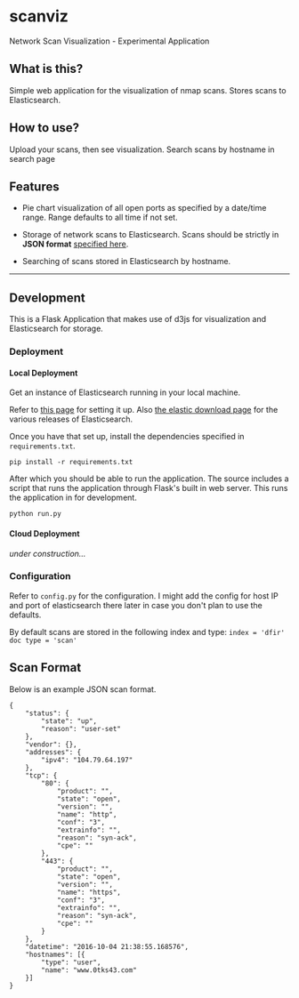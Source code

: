 # scanviz
Network Scan Visualization - Experimental Application

## What is this?
Simple web application for the visualization of nmap scans. Stores scans to Elasticsearch.

## How to use?
Upload your scans, then see visualization. Search scans by hostname in search page


## Features
* Pie chart visualization of all open ports as specified by a date/time range. Range defaults to all time if not set.

* Storage of network scans to Elasticsearch. Scans should be strictly in **JSON format** [specified here](##scan-format).

* Searching of scans stored in Elasticsearch by hostname.

---

## Development

This is a Flask Application that makes use of d3js for visualization and Elasticsearch for storage.

### Deployment

#### Local Deployment

Get an instance of Elasticsearch running in your local machine.

Refer to [this page](https://www.elastic.co/guide/en/elasticsearch/guide/current/running-elasticsearch.html) for setting it up. Also [the elastic download page](https://www.elastic.co/downloads/elasticsearch) for the various releases of Elasticsearch.

Once you have that set up, install the dependencies specified in `requirements.txt`.

```
pip install -r requirements.txt
```

After which you should be able to run the application. The source includes a script that runs the application through Flask's built in web server. This runs the application in for development.

```
python run.py
```


#### Cloud Deployment

*under construction...*


### Configuration

Refer to `config.py` for the configuration. I might add the config for host IP and port of elasticsearch there later in case you don't plan to use the defaults.

By default scans are stored in the following index and type:
`index = 'dfir'`
`doc type = 'scan'`

## Scan Format
Below is an example JSON scan format.
```
{
	"status": {
		"state": "up",
		"reason": "user-set"
	},
	"vendor": {},
	"addresses": {
		"ipv4": "104.79.64.197"
	},
	"tcp": {
		"80": {
			"product": "",
			"state": "open",
			"version": "",
			"name": "http",
			"conf": "3",
			"extrainfo": "",
			"reason": "syn-ack",
			"cpe": ""
		},
		"443": {
			"product": "",
			"state": "open",
			"version": "",
			"name": "https",
			"conf": "3",
			"extrainfo": "",
			"reason": "syn-ack",
			"cpe": ""
		}
	},
	"datetime": "2016-10-04 21:38:55.168576",
	"hostnames": [{
		"type": "user",
		"name": "www.0tks43.com"
	}]
}
```

